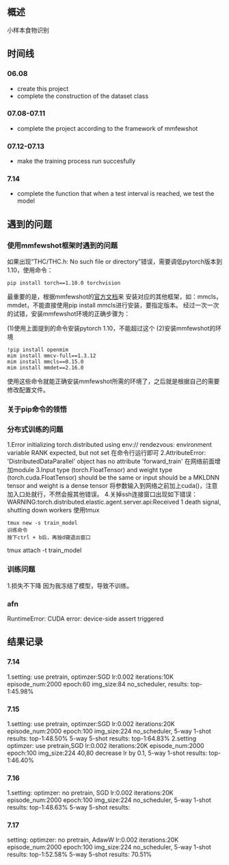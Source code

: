 ## 概述
小样本食物识别
## 时间线
### 06.08
- create this project
- complete the construction of the dataset class
### 07.08-07.11
- complete the project according to the framework of mmfewshot
### 07.12-07.13
- make the training process run succesfully
### 7.14
- complete the function that when a test interval is reached, we test the model
## 遇到的问题
### 使用mmfewshot框架时遇到的问题
如果出现“THC/THC.h: No such file or directory”错误，需要调低pytorch版本到1.10，使用命令：
```
pip install torch==1.10.0 torchvision
```
最重要的是，根据mmfewshot的[官方文档](https://mmfewshot.readthedocs.io/en/latest/install.html)来
安装对应的其他框架，如：mmcls，mmdet，不能直接使用pip install mmcls进行安装，要指定版本。
经过一次一次的试错，安装mmfewshot环境的正确步骤为： 

(1)使用上面提到的命令安装pytorch 1.10，不能超过这个
(2)安装mmfewshot的环境
```
!pip install openmim
mim install mmcv-full==1.3.12
mim install mmcls==0.15.0
mim install mmdet==2.16.0
```
使用这些命令就能正确安装mmfewshot所需的环境了，之后就是根据自己的需要修改配置文件。

### 关于pip命令的领悟

### 分布式训练的问题
1.Error initializing torch.distributed using env:// rendezvous: environment variable RANK expected, but not set
在命令行运行即可
2.AttributeError: 'DistributedDataParallel' object has no attribute 'forward_train'
在网络前面增加module
3.Input type (torch.FloatTensor) and weight type (torch.cuda.FloatTensor) should be the same or input should be a MKLDNN tensor and weight is a dense tensor
将参数输入到网络之前加上cuda()，注意加入口处就行，不然会报其他错误。
4.关掉ssh连接窗口出现如下错误：WARNING:torch.distributed.elastic.agent.server.api:Received 1 death signal, shutting down workers
使用tmux
```
tmux new -s train_model
训练命令
按下ctrl + b后，再按d键退出窗口
```
tmux attach -t train_model
### 训练问题
1.损失不下降
因为我冻结了模型，导致不训练。
### afn
RuntimeError: CUDA error: device-side assert triggered
## 结果记录
### 7.14
1.setting: use pretrain, optimzer:SGD lr:0.002 iterations:10K episode_num:2000 epoch:60 img_size:84 no_scheduler,
results: top-1:45.98%
### 7.15
1.setting: use pretrain, optimzer:SGD lr:0.002 iterations:20K episode_num:2000 epoch:100 img_size:224 no_scheduler,
5-way 1-shot results: top-1:48.50% 5-way 5-shot results: top-1:64.83%
2.setting optimzer: use pretrain,SGD lr:0.002 iterations:20K episode_num:2000 epoch:100 img_size:224 40,80 decrease lr by 0.1,
5-way 1-shot results: top-1:46.40%
### 7.16
1.setting: optimzer: no pretrain, SGD lr:0.002 iterations:20K episode_num:2000 epoch:100 img_size:224 no_scheduler,
5-way 1-shot results: top-1:48.63% 5-way 5-shot results: 
### 7.17
setting: optimzer: no pretrain, AdawW lr:0.002 iterations:20K episode_num:2000 epoch:100 img_size:224 no_scheduler,
5-way 1-shot results: top-1:52.58% 5-way 5-shot results: 70.51%